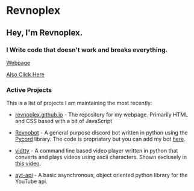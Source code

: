 # Revnoplex

## Hey, I'm Revnoplex.
### I Write code that doesn't work and breaks everything.

[Webpage](https://revnoplex.github.io)

[Also Click Here](https://revnoplex.github.io/fun)

### Active Projects

This is a list of projects I am maintaining the most recently:

- [revnoplex.github.io](https://github.com/Revnoplex/revnoplex.github.io) - The repository for my webpage. Primarily HTML and CSS based with a bit of JavaScript

- [Revnobot](https://github.com/Revnoplex/revnobot-public) - A general purpose discord bot written in python using the [Pycord](https://github.com/Pycord-Development/pycord) library. The code is propriatary but you can add my bot [here](https://revnoplex.github.io/bot).

- [vidtty](https://github.com/Revnoplex/vidtty) - A command line based video player written in python that converts and plays videos using ascii characters. Shown exclusely in [this video](https://www.youtube.com/watch?v=OSnveMc77ss).

- [ayt-api](https://github.com/Revnoplex/ayt-api) - A basic asynchronous, object oriented python library for the YouTube api.
 


<!--
**Revnoplex/Revnoplex** is a ✨ _special_ ✨ repository because its `README.md` (this file) appears on your GitHub profile.

Here are some ideas to get you started:

- 🔭 I’m currently working on ...
- 🌱 I’m currently learning ...
- 👯 I’m looking to collaborate on ...
- 🤔 I’m looking for help with ...
- 💬 Ask me about ...
- 📫 How to reach me: ...
- 😄 Pronouns: ...
- ⚡ Fun fact: ...
-->
